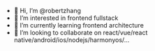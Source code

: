 - 👋 Hi, I’m @robertzhang
- 👀 I’m interested in frontend fullstack
- 🌱 I’m currently learning frontend architecture
- 💞️ I’m looking to collaborate on react/vue/react native/android/ios/nodejs/harmonyos/...

<!---
robertzhang/robertzhang is a ✨ special ✨ repository because its `README.md` (this file) appears on your GitHub profile.
You can click the Preview link to take a look at your changes.
--->
